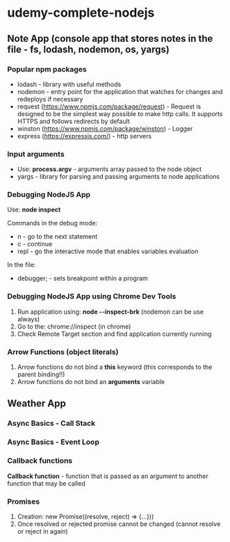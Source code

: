 # udemy-complete-nodejs

## Note App (console app that stores notes in the file - fs, lodash, nodemon, os, yargs)

### Popular npm packages

* lodash - library with useful methods
* nodemon - entry point for the application that watches for changes and redeploys if necessary
* request (https://www.npmjs.com/package/request) - Request is designed to be the simplest way possible to make http calls. It supports HTTPS and follows redirects by default
* winston (https://www.npmjs.com/package/winston) - Logger
* express (https://expressjs.com/) - http servers

### Input arguments

* Use: **process.argv** - arguments array passed to the node object
* yargs - library for parsing and passing arguments to node applications

### Debugging NodeJS App

Use: **node inspect <file>**

Commands in the debug mode:
* n - go to the next statement
* c - continue
* repl - go the interactive mode that enables variables evaluation

In the file:
* debugger; - sets breakpoint within a program

### Debugging NodeJS App using Chrome Dev Tools

1. Run application using: **node --inspect-brk <file>** (nodemon can be use always)
2. Go to the: chrome://inspect (in chrome)
3. Check Remote Target section and find application currently running

### Arrow Functions (object literals)

1. Arrow functions do not bind a **this** keyword (this corresponds to the parent binding!!)
2. Arrow functions do not bind an **arguments** variable

## Weather App 

### Async Basics - Call Stack

### Async Basics - Event Loop

### Callback functions

**Callback function** - function that is passed as an argument to another function that may be called

### Promises

1. Creation: new Promise((resolve, reject) => {...}))
2. Once resolved or rejected promise cannot be changed (cannot resolve or reject in again)
